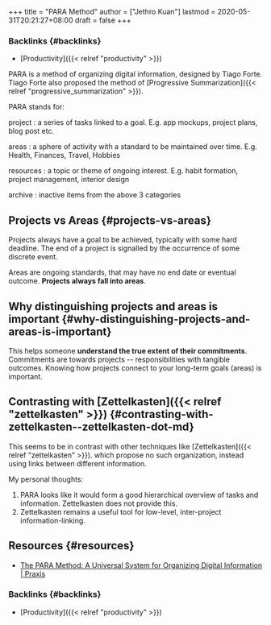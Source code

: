 +++
title = "PARA Method"
author = ["Jethro Kuan"]
lastmod = 2020-05-31T20:21:27+08:00
draft = false
+++

### Backlinks {#backlinks}

- [Productivity]({{< relref "productivity" >}})

PARA is a method of organizing digital information, designed by Tiago
Forte. Tiago Forte also proposed the method of [Progressive Summarization]({{< relref "progressive_summarization" >}}).

PARA stands for:

project
: a series of tasks linked to a goal. E.g. app mockups,
project plans, blog post etc.

areas
: a sphere of activity with a standard to be maintained over
time. E.g. Health, Finances, Travel, Hobbies

resources
: a topic or theme of ongoing interest. E.g. habit
formation, project management, interior design

archive
: inactive items from the above 3 categories

## Projects vs Areas {#projects-vs-areas}

Projects always have a goal to be achieved, typically with some hard
deadline. The end of a project is signalled by the occurrence of some
discrete event.

Areas are ongoing standards, that may have no end date or eventual
outcome. **Projects always fall into areas**.

## Why distinguishing projects and areas is important {#why-distinguishing-projects-and-areas-is-important}

This helps someone **understand the true extent of their commitments**.
Commitments are towards projects -- responsibilities with tangible
outcomes. Knowing how projects connect to your long-term goals (areas)
is important.

## Contrasting with [Zettelkasten]({{< relref "zettelkasten" >}}) {#contrasting-with-zettelkasten--zettelkasten-dot-md}

This seems to be in contrast with other techniques like [Zettelkasten]({{< relref "zettelkasten" >}}).
which propose no such organization, instead using links between
different information.

My personal thoughts:

1.  PARA looks like it would form a good hierarchical overview of tasks
    and information. Zettelkasten does not provide this.
2.  Zettelkasten remains a useful tool for low-level,
    inter-project information-linking.

## Resources {#resources}

- [The PARA Method: A Universal System for Organizing Digital Information | Praxis](https://praxis.fortelabs.co/the-p-a-r-a-method-a-universal-system-for-organizing-digital-information-75a9da8bfb37/)

### Backlinks {#backlinks}

- [Productivity]({{< relref "productivity" >}})
